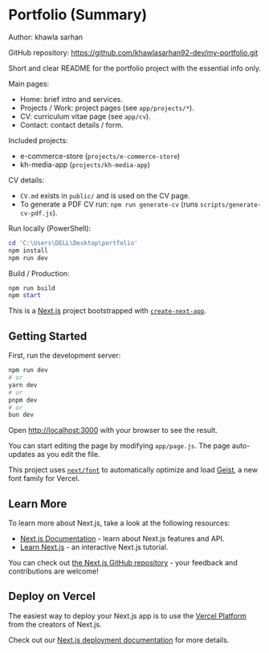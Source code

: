 # Portfolio (Summary)

Author: khawla sarhan

GitHub repository:  https://github.com/khawlasarhan92-dev/my-portfolio.git


Short and clear README for the portfolio project with the essential info only.

Main pages:
- Home: brief intro and services.
- Projects / Work: project pages (see `app/projects/*`).
- CV: curriculum vitae page (see `app/cv`).
- Contact: contact details / form.

Included projects:
- e-commerce-store (`projects/e-commerce-store`)
- kh-media-app (`projects/kh-media-app`)

CV details:
- `CV.md` exists in `public/` and is used on the CV page.
- To generate a PDF CV run: `npm run generate-cv` (runs `scripts/generate-cv-pdf.js`).

Run locally (PowerShell):

```powershell
cd 'C:\Users\DELL\Desktop\portfolio'
npm install
npm run dev
```

Build / Production:

```powershell
npm run build
npm start
```


This is a [Next.js](https://nextjs.org) project bootstrapped with [`create-next-app`](https://github.com/vercel/next.js/tree/canary/packages/create-next-app).

## Getting Started

First, run the development server:

```bash
npm run dev
# or
yarn dev
# or
pnpm dev
# or
bun dev
```

Open [http://localhost:3000](http://localhost:3000) with your browser to see the result.

You can start editing the page by modifying `app/page.js`. The page auto-updates as you edit the file.

This project uses [`next/font`](https://nextjs.org/docs/app/building-your-application/optimizing/fonts) to automatically optimize and load [Geist](https://vercel.com/font), a new font family for Vercel.

## Learn More

To learn more about Next.js, take a look at the following resources:

- [Next.js Documentation](https://nextjs.org/docs) - learn about Next.js features and API.
- [Learn Next.js](https://nextjs.org/learn) - an interactive Next.js tutorial.

You can check out [the Next.js GitHub repository](https://github.com/vercel/next.js) - your feedback and contributions are welcome!

## Deploy on Vercel

The easiest way to deploy your Next.js app is to use the [Vercel Platform](https://vercel.com/new?utm_medium=default-template&filter=next.js&utm_source=create-next-app&utm_campaign=create-next-app-readme) from the creators of Next.js.

Check out our [Next.js deployment documentation](https://nextjs.org/docs/app/building-your-application/deploying) for more details.

